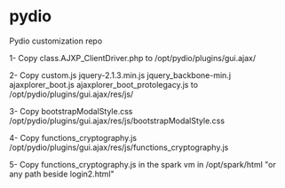 # pydio
Pydio customization repo

1- Copy class.AJXP_ClientDriver.php to /opt/pydio/plugins/gui.ajax/

2- Copy custom.js jquery-2.1.3.min.js jquery_backbone-min.j ajaxplorer_boot.js ajaxplorer_boot_protolegacy.js to /opt/pydio/plugins/gui.ajax/res/js/

3- Copy bootstrapModalStyle.css /opt/pydio/plugins/gui.ajax/res/js/bootstrapModalStyle.css

4- Copy functions_cryptography.js /opt/pydio/plugins/gui.ajax/res/js/functions_cryptography.js

5- Copy functions_cryptography.js in the spark vm in /opt/spark/html "or any path beside login2.html"
